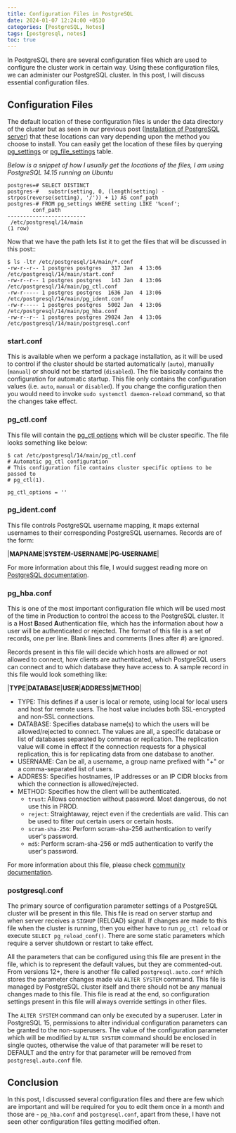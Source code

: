 ```yaml
---
title: Configuration Files in PostgreSQL
date: 2024-01-07 12:24:00 +0530
categories: [PostgreSQL, Notes]
tags: [postgresql, notes]
toc: true
---
```


In PostgreSQL there are several configuration files which are used to configure the cluster work in certain way. Using these configuration files, we can administer our PostgreSQL cluster. In this post, I will discuss essential configuration files.

## Configuration Files

The default location of these configuration files is under the data directory of the cluster but as seen in our previous post ([Installation of PostgreSQL server](/posts/PostgreSQL_Installation/#package-installation)) that these locations can vary depending upon the method you choose to install. You can easily get the location of these files by querying [pg_settings](https://www.postgresql.org/docs/current/view-pg-settings.html) or [pg_file_settings](https://www.postgresql.org/docs/current/view-pg-file-settings.html) table.

_Below is a snippet of how I usually get the locations of the files, I am using PostgreSQL 14.15 running on Ubuntu_
```shell
postgres=# SELECT DISTINCT
postgres-#   substr(setting, 0, (length(setting) - strpos(reverse(setting), '/')) + 1) AS conf_path
postgres-# FROM pg_settings WHERE setting LIKE '%conf';
        conf_path
-------------------------
 /etc/postgresql/14/main
(1 row)
```

Now that we have the path lets list it to get the files that will be discussed in this post::

```shell
$ ls -ltr /etc/postgresql/14/main/*.conf
-rw-r--r-- 1 postgres postgres   317 Jan  4 13:06 /etc/postgresql/14/main/start.conf
-rw-r--r-- 1 postgres postgres   143 Jan  4 13:06 /etc/postgresql/14/main/pg_ctl.conf
-rw-r----- 1 postgres postgres  1636 Jan  4 13:06 /etc/postgresql/14/main/pg_ident.conf
-rw-r----- 1 postgres postgres  5002 Jan  4 13:06 /etc/postgresql/14/main/pg_hba.conf
-rw-r--r-- 1 postgres postgres 29024 Jan  4 13:06 /etc/postgresql/14/main/postgresql.conf
```

### start.conf

This is available when we perform a package installation, as it will be used to control if the cluster should be started automatically (`auto`), manually (`manual`) or should not be started (`disabled`). The file basically contains the configuration for automatic startup. This file only contains the configuration values (i.e. `auto`, `manual` or `disabled`). If you change the configuration then you would need to invoke `sudo systemctl daemon-reload` command, so that the changes take effect.

### pg_ctl.conf

This file will contain the [pg_ctl options](https://www.postgresql.org/docs/current/app-pg-ctl.html) which will be cluster specific. The file looks something like below:

```shell
$ cat /etc/postgresql/14/main/pg_ctl.conf
# Automatic pg_ctl configuration
# This configuration file contains cluster specific options to be passed to
# pg_ctl(1).

pg_ctl_options = ''
```

### pg_ident.conf

This file controls PostgreSQL username mapping, it maps external usernames to their corresponding PostgreSQL usernames. Records are of the form:

|**MAPNAME**|**SYSTEM-USERNAME**|**PG-USERNAME**|

For more information about this file, I would suggest reading more on [PostgreSQL documentation](https://www.postgresql.org/docs/17/auth-username-maps.html).

### pg_hba.conf

This is one of the most important configuration file which will be used most of the time in Production to control the access to the PostgreSQL cluster. It is a **H**ost **B**ased **A**uthentication file, which has the information about how a user will be authenticated or rejected. The format of this file is a set of records, one per line. Blank lines and comments (lines after #) are ignored.

Records present in this file will decide which hosts are allowed or not allowed to connect, how clients are authenticated, which PostgreSQL users can connect and to which database they have access to. A sample record in this file would look something like:

|**TYPE**|**DATABASE**|**USER**|**ADDRESS**|**METHOD**|


- TYPE: This defines if a user is local or remote, using local for local users and host for remote users. The host value includes both SSL-encrypted and non-SSL connections. 
- DATABASE: Specifies database name(s) to which the users will be allowed/rejected to connect. The values are all, a specific database or list of databases separated by commas or replication. The replication value will come in effect if the connection requests for a physical replication, this is for replicating data from one database to another.
- USERNAME: Can be all, a username, a group name prefixed with "+" or a comma-separated list of users.
- ADDRESS: Specifies hostnames, IP addresses or an IP CIDR blocks from which the connection is allowed/rejected.
- METHOD: Specifies how the client will be authenticated.
    - `trust`: Allows connection without password. Most dangerous, do not use this in PROD.
    - `reject`: Straightaway, reject even if the credentials are valid. This can be used to filter out certain users or certain hosts.
    - `scram-sha-256`: Perform scram-sha-256 authentication to verify user's password.
    - `md5`: Perform scram-sha-256 or md5 authentication to verify the user's password.

For more information about this file, please check [community documentation](https://www.postgresql.org/docs/current/auth-pg-hba-conf.html).

### postgresql.conf

The primary source of configuration parameter settings of a PostgreSQL cluster will be present in this file. This file is read on server startup and when server receives a `SIGHUP` (RELOAD) signal. If changes are made to this file when the cluster is running, then you either have to run `pg_ctl reload` or execute `SELECT pg_reload_conf()`. There are some static parameters which require a server shutdown or restart to take effect.

All the parameters that can be configured using this file are present in the file, which is to represent the default values, but they are commented-out. From versions 12+, there is another file called `postgresql.auto.conf` which stores the parameter changes made via `ALTER SYSTEM` command. This file is managed by PostgreSQL cluster itself and there should not be any manual changes made to this file. This file is read at the end, so configuration settings present in this file will always override settings in other files.

The `ALTER SYSTEM` command can only be executed by a superuser. Later in PostgreSQL 15, permissions to alter individual configuration parameters can be granted to the non-superusers. The value of the configuration parameter which will be modified by `ALTER SYSTEM` command should be enclosed in single quotes, otherwise the value of that parameter will be reset to DEFAULT and the entry for that parameter will be removed from `postgresql.auto.conf` file.

## Conclusion

In this post, I discussed several configuration files and there are few which are important and will be required for you to edit them once in a month and those are - `pg_hba.conf` and `postgresql.conf`, apart from these, I have not seen other configuration files getting modified often.
